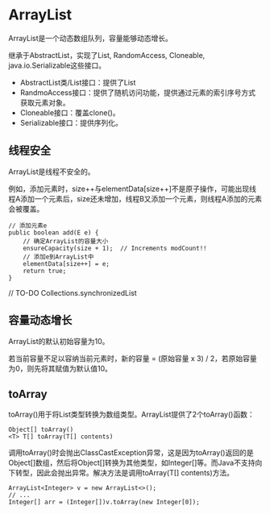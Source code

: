 # ArrayList

ArrayList是一个动态数组队列，容量能够动态增长。

继承于AbstractList，实现了List, RandomAccess, Cloneable, java.io.Serializable这些接口。

- AbstractList类/List接口：提供了List
- RandmoAccess接口：提供了随机访问功能，提供通过元素的索引序号方式获取元素对象。
- Cloneable接口：覆盖clone()。
- Serializable接口：提供序列化。

## 线程安全

ArrayList是线程不安全的。

例如，添加元素时，size++与elementData[size++]不是原子操作，可能出现线程A添加一个元素后，size还未增加，线程B又添加一个元素，则线程A添加的元素会被覆盖。

	// 添加元素e
	public boolean add(E e) {
		// 确定ArrayList的容量大小
		ensureCapacity(size + 1);  // Increments modCount!!
		// 添加e到ArrayList中
		elementData[size++] = e;
		return true;
	}

// TO-DO
Collections.synchronizedList

## 容量动态增长

ArrayList的默认初始容量为10。

若当前容量不足以容纳当前元素时，新的容量 = (原始容量 x 3) / 2，若原始容量为0，则先将其赋值为默认值10。

## toArray

toArray()用于将List类型转换为数组类型。ArrayList提供了2个toArray()函数：

	Object[] toArray()
	<T> T[] toArray(T[] contents)

调用toArray()时会抛出ClassCastException异常，这是因为toArray()返回的是Object[]数组，然后将Object[]转换为其他类型，如Integer[]等。而Java不支持向下转型，因此会抛出异常。解决方法是调用toArray(T[] contents)方法。

	ArrayList<Integer> v = new ArrayList<>();
	// ...
	Integer[] arr = (Integer[])v.toArray(new Integer[0]);